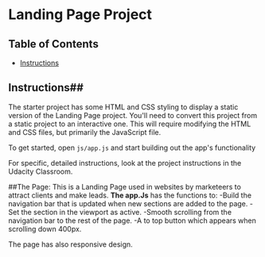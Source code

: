 # Landing Page Project

## Table of Contents

* [Instructions](#instructions)

## Instructions##

The starter project has some HTML and CSS styling to display a static version of the Landing Page project. You'll need to convert this project from a static project to an interactive one. This will require modifying the HTML and CSS files, but primarily the JavaScript file.

To get started, open `js/app.js` and start building out the app's functionality

For specific, detailed instructions, look at the project instructions in the Udacity Classroom.



##The Page:
This is a Landing Page used in websites by marketeers to attract clients and make leads.
**The app.Js** has the functions to:
-Build the navigation bar that is updated when new sections are added to the page.
-Set the section in the viewport as active.
-Smooth scrolling from the navigation bar to the rest of the page.
-A to top button which appears when scrolling down 400px.

The page has also responsive design.

